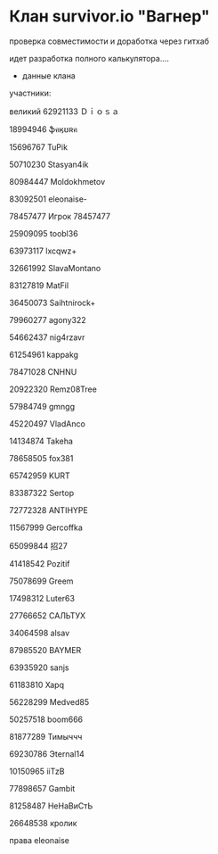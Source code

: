 # Клан survivor.io "Вагнер"
проверка совместимости и доработка через гитхаб

идет разработка полного калькулятора....

* данные клана

участники:

великий 62921133 Ｄｉｏｓａ 

18994946 ֆคӄʊʀค

15696767 TuPik 

50710230 Stasyan4ik

80984447 Moldokhmetov

83092501 eleonaise-

78457477 Игрок 78457477

25909095 toobl36

63973117 lxcqwz+

32661992 SlavaMontano

83127819 MatFil

36450073 Saihtnirock+

79960277 agony322

54662437 nig4rzavr

61254961 kappakg

78471028 CNHNU

20922320 Remz08Tree

57984749 gmngg

45220497 VladAnco

14134874 Takeha

78658505 fox381

65742959 KURT

83387322 Sertop

72772328 ANTIHYPE

11567999 Gercoffka

65099844 招27

41418542 Pozitif

75078699 Greem

17498312 Luter63

27766652 САЛЬТУХ

34064598 alsav

87985520 BAYMER

63935920 sanjs

61183810 Xapq

56228299 Medved85

50257518 boom666

81877289 Тимыччч

69230786 Эternal14

10150965 iiTzB

77898657 Gambit

81258487 НеНаВиСтЬ

26648538 кролик



права eleonaise

